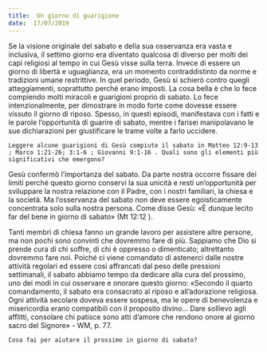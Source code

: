 ```yaml
---
title:  Un giorno di guarigione
date:  17/07/2019
---
```


Se la visione originale del sabato e della sua osservanza era vasta e inclusiva, il settimo giorno era diventato qualcosa di diverso per molti dei capi religiosi al tempo in cui Gesù visse sulla terra. Invece di essere un giorno di libertà e uguaglianza, era un momento contraddistinto da norme e tradizioni umane restrittive. In quel periodo, Gesù si schierò contro quegli atteggiamenti, soprattutto perché erano imposti. La cosa bella è che lo fece compiendo molti miracoli e guarigioni proprio di sabato. Lo fece intenzionalmente, per dimostrare in modo forte come dovesse essere vissuto il giorno di riposo. Spesso, in questi episodi, manifestava con i fatti e le parole l’opportunità di guarire di sabato, mentre i farisei manipolavano le sue dichiarazioni per giustificare le trame volte a farlo uccidere.

`Leggere alcune guarigioni di Gesù compiute il sabato in Matteo 12:9-13 ; Marco 1:21-26; 3:1-6 ; Giovanni 9:1-16 . Quali sono gli elementi più significativi che emergono?`

Gesù confermò l’importanza del sabato. Da parte nostra occorre fissare dei limiti perché questo giorno conservi la sua unicità e resti un’opportunità per sviluppare la nostra relazione con il Padre, con i nostri familiari, la chiesa e la società. Ma l’osservanza del sabato non deve essere egoisticamente concentrata solo sulla nostra persona. Come disse Gesù: «È dunque lecito far del bene in giorno di sabato» (Mt 12:12 ).

Tanti membri di chiesa fanno un grande lavoro per assistere altre persone, ma non pochi sono convinti che dovremmo fare di più. Sappiamo che Dio si prende cura di chi soffre, di chi è oppresso o dimenticato; altrettanto dovremmo fare noi. Poiché ci viene comandato di astenerci dalle nostre attività regolari ed essere così affrancati dal peso delle pressioni settimanali, il sabato abbiamo tempo da dedicare alla cura del prossimo, uno dei modi in cui osservare e onorare questo giorno: «Secondo il quarto comandamento, il sabato era consacrato al riposo e all’adorazione religiosa. Ogni attività secolare doveva essere sospesa, ma le opere di benevolenza e misericordia erano compatibili con il proposito divino… Dare sollievo agli afflitti, consolare chi patisce sono atti d’amore che rendono onore al giorno sacro del Signore» - WM, p. 77.

`Cosa fai per aiutare il prossimo in giorno di sabato?`